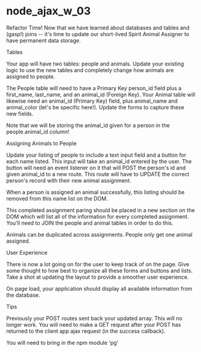 # node_ajax_w_03

Refactor Time!
Now that we have learned about databases and tables and (gasp!) joins -- it's time to update our short-lived Spirit Animal Assigner 
to have permanent data storage.

Tables

Your app will have two tables: people and animals. Update your existing logic to use the new tables and completely change how animals 
are assigned to people.

The People table will need to have a Primary Key person_id field plus a first_name, last_name, and an animal_id (Foreign Key). 
Your Animal table will likewise need an animal_id (Primary Key) field, plus animal_name and animal_color (let's be specific here!). 
Update the forms to capture these new fields.

Note that we will be storing the animal_id given for a person in the people.animal_id column!

Assigning Animals to People

Update your listing of people to include a text input field and a button for each name listed. This input will take an animal_id 
entered by the user. The button will need an event listener on it that will POST the person's id and given animal_id to a new route. 
This route will have to UPDATE the correct person's record with their new animal assignment.

When a person is assigned an animal successfully, this listing should be removed from this name list on the DOM.

This completed assignment paring should be placed in a new section on the DOM which will list all of the information for every 
completed assignment. You'll need to JOIN the people and animal tables in order to do this.

Animals can be duplicated across assignments. People only get one animal assigned.

User Experience

There is now a lot going on for the user to keep track of on the page. Give some thought to how best to organize all these forms and 
buttons and lists. Take a shot at updating the layout to provide a smoother user experience.

On page load, your application should display all available information from the database.

Tips

Previously your POST routes sent back your updated array. This will no longer work. You will need to make a GET request after your 
POST has returned to the client app ajax request (in the success callback).

You will need to bring in the npm module 'pg'
